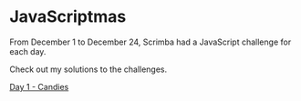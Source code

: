 # JavaScriptmas

From December 1 to December 24, Scrimba had a JavaScript challenge for each day.

Check out my solutions to the challenges.

[Day 1 - Candies](https://scrimba.com/scrim/coae44674878a65cdd0c93859)

